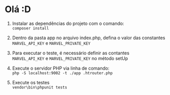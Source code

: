 # Olá :D

1. Instalar as dependências do projeto com o comando: <br>
 `composer install` 

2. Dentro da pasta app no arquivo index.php, defina o valor das constantes <br> `MARVEL_API_KEY` e `MARVEL_PRIVATE_KEY`

3. Para executar o teste, é necessário definir as contantes <br> `MARVEL_API_KEY` e `MARVEL_PRIVATE_KEY` no método setUp

4. Execute o servidor PHP via linha de comando: <br>
 `php -S localhost:9002 -t ./app .htrouter.php`

5. Execute os testes <br>
`vendor\bin\phpunit tests`

